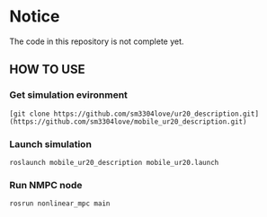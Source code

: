 # Notice
The code in this repository is not complete yet.

## HOW TO USE
### Get simulation evironment
```
[git clone https://github.com/sm3304love/ur20_description.git](https://github.com/sm3304love/mobile_ur20_description.git)
```
### Launch simulation
```
roslaunch mobile_ur20_description mobile_ur20.launch
```
### Run NMPC node
```
rosrun nonlinear_mpc main
```
